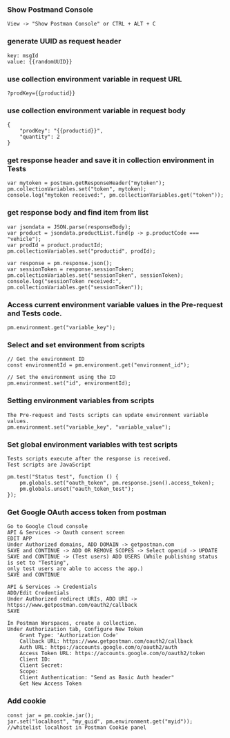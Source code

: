 ### Show Postmand Console
    View -> "Show Postman Console" or CTRL + ALT + C

### generate UUID as request header
    key: msgId
    value: {{randomUUID}}

### use collection environment variable in request URL
    ?prodKey={{productid}}

### use collection environment variable in request body
    {
        "prodKey": "{{productid}}",
        "quantity": 2
    }
    
### get response header and save it in collection environment in Tests
    var mytoken = postman.getResponseHeader("mytoken");
    pm.collectionVariables.set("token", mytoken);
    console.log("mytoken received:", pm.collectionVariables.get("token")); 

### get response body and find item from list
    var jsondata = JSON.parse(responseBody);
    var product = jsondata.productList.find(p -> p.productCode === "vehicle");
    var prodId = product.productId;
    pm.collectionVariables.set("productid", prodId);

    var response = pm.response.json();
    var sessionToken = response.sessionToken;
    pm.collectionVariables.set("sessionToken", sessionToken);
    console.log("sessionToken received:", pm.collectionVariables.get("sessionToken"));

### Access current environment variable values in the Pre-request and Tests code.
    pm.environment.get("variable_key");

### Select and set environment from scripts
    // Get the environment ID
    const environmentId = pm.environment.get("environment_id");
    
    // Set the environment using the ID
    pm.environment.set("id", environmentId);

### Setting environment variables from scripts
    The Pre-request and Tests scripts can update environment variable values.
    pm.environment.set("variable_key", "variable_value");
    
### Set global environment variables with test scripts
    Tests scripts execute after the response is received.
    Test scripts are JavaScript
    
    pm.test("Status test", function () {
        pm.globals.set("oauth_token", pm.response.json().access_token);
        pm.globals.unset("oauth_token_test");
    });

### Get Google OAuth access token from postman
    Go to Google Cloud console
    API & Services -> Oauth consent screen
    EDIT APP
    Under Authorized domains, ADD DOMAIN -> getpostman.com
    SAVE and CONTINUE -> ADD OR REMOVE SCOPES -> Select openid -> UPDATE
    SAVE and CONTINUE -> (Test users) ADD USERS (While publishing status is set to "Testing",
    only test users are able to access the app.)
    SAVE and CONTINUE
    
    API & Services -> Credentials
    ADD/Edit Credentials
    Under Authorized redirect URIs, ADD URI -> https://www.getpostman.com/oauth2/callback
    SAVE
    
    In Postman Worspaces, create a collection.
    Under Authorization tab, Configure New Token
        Grant Type: 'Authorization Code'
        Callback URL: https://www.getpostman.com/oauth2/callback
        Auth URL: https://accounts.google.com/o/oauth2/auth
        Access Token URL: https://accounts.google.com/o/oauth2/token
        Client ID:
        Client Secret:
        Scope: 
        Client Authentication: "Send as Basic Auth header"
        Get New Access Token
        
### Add cookie
    const jar = pm.cookie.jar();
    jar.set("localhost", "my_guid", pm.environment.get("myid"));
    //whitelist localhost in Postman Cookie panel
    
    
